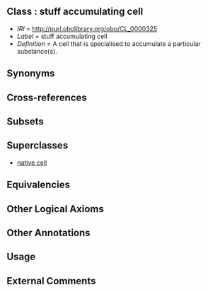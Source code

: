 
## Class : stuff accumulating cell

 * *IRI* = http://purl.obolibrary.org/obo/CL_0000325
 * *Label* = stuff accumulating cell
 * *Definition* = A cell that is specialised to accumulate a particular substance(s).

## Synonyms


## Cross-references


## Subsets


## Superclasses

 * [native cell](../../CL/03/CL_0000003.md)

## Equivalencies


## Other Logical Axioms


## Other Annotations


## Usage


## External Comments

